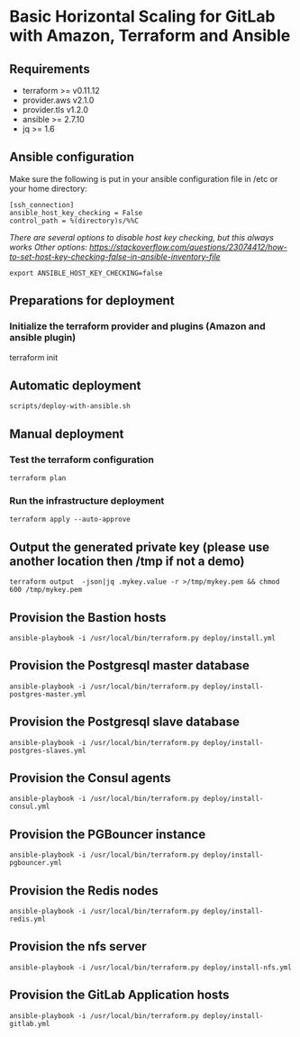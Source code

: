 # Basic Horizontal Scaling for GitLab with Amazon, Terraform and Ansible

## Requirements
* terraform >= v0.11.12
 * provider.aws v2.1.0
 * provider.tls v1.2.0
* ansible >= 2.7.10 
* jq >= 1.6

## Ansible configuration
Make sure the following is put in your ansible configuration file in /etc or your home directory:

```  
[ssh_connection]
ansible_host_key_checking = False
control_path = %(directory)s/%%C
```  
_There are several options to disable host key checking, but this always works_
_Other options: https://stackoverflow.com/questions/23074412/how-to-set-host-key-checking-false-in-ansible-inventory-file_

``` 
export ANSIBLE_HOST_KEY_CHECKING=false
``` 

## Preparations for deployment

### Initialize the terraform provider and plugins (Amazon and ansible plugin)
terraform init

## Automatic deployment
``` 
scripts/deploy-with-ansible.sh
``` 

## Manual deployment
### Test the terraform configuration
``` 
terraform plan
``` 
### Run the infrastructure deployment
``` 
terraform apply --auto-approve
``` 
## Output the generated private key (please use another location then /tmp if not a demo)
``` 
terraform output  -json|jq .mykey.value -r >/tmp/mykey.pem && chmod 600 /tmp/mykey.pem
``` 
## Provision the Bastion hosts
``` 
ansible-playbook -i /usr/local/bin/terraform.py deploy/install.yml
``` 
## Provision the Postgresql master database
``` 
ansible-playbook -i /usr/local/bin/terraform.py deploy/install-postgres-master.yml 
``` 
## Provision the Postgresql slave database
``` 
ansible-playbook -i /usr/local/bin/terraform.py deploy/install-postgres-slaves.yml 
``` 
## Provision the Consul agents
``` 
ansible-playbook -i /usr/local/bin/terraform.py deploy/install-consul.yml 
``` 
## Provision the PGBouncer instance
``` 
ansible-playbook -i /usr/local/bin/terraform.py deploy/install-pgbouncer.yml
``` 
## Provision the Redis nodes
``` 
ansible-playbook -i /usr/local/bin/terraform.py deploy/install-redis.yml
``` 
## Provision the nfs server
``` 
ansible-playbook -i /usr/local/bin/terraform.py deploy/install-nfs.yml
``` 
## Provision the GitLab Application hosts
``` 
ansible-playbook -i /usr/local/bin/terraform.py deploy/install-gitlab.yml
 ``` 
